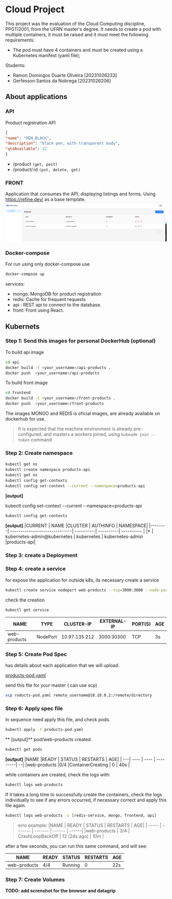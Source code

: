 # Cloud Project
This project was the evaluation of the Cloud Computing discipline, PPGTI2001, from the UFRN master's degree. It needs to create a pod with multiple containers, it must be raised and it must meet the following requirements:
- The pod must have 4 containers and must be created using a
Kubernetes manifest (yaml file);


Students:
- Ramon Domingos Duarte Oliveira [20231026233]
- Gerfesson Santos da Nobrega [20231026206]

## About applications

### API

Product registration API

```JSON 
{
"name": "PEN_BLACK",
"description": "black pen, with transparent body",
"qtdAvailable": 12
}
```
- /product  `(get, post)`
- /product/:id  `(put, delete, get)`

### FRONT
Application that consumes the API, displaying listings and forms.
Using https://refine.dev/ as a base template.
![screenshot frontend](./frontend.png "screenshot frontend")
### Docker-compose
For run using only docker-compose use 
```bash 
docker-compose up
```

services:
- mongo: MongoDB for product registration
- redis: Cache for frequent requests
- api : REST api to connect to the database.
- front: Front using React.

## Kubernets 

### Step 1: Send this  images for personal DockerHub (optional)
 To build api image
```bash 
cd api
docker build -t <your_username>/api-products .
docker push  <your_username>/api-products
```
To build front image
 ```bash 
cd frontend
docker build -t <your_username>/front-products .
docker push  <your_username>/front-products
```

<!-- my script
 ```bash 
cd api
docker build -t ramondomiingos/api-products .
docker push  ramondomiingos/api-products
cd ..
cd frontend
docker build -t ramondomiingos/front-products .
docker push  ramondomiingos/front-products
cd ..
```
-->

The images MONGO and REDIS is oficial images, are already available on dockerhub for use.




 > It is expected that the machine environment is already pre-configured, and masters a workers joined, using `kubeadm join --token` command

### Step 2: Create namespace

```bash
kubectl get ns
kubectl create namespace products-api
kubectl get ns
kubectl config get-contexts
kubectl config set-context --current --namespace=products-api
```

**[output]** 

kubectl config set-context --current --namespace=products-api


```bash
kubectl config get-contexts
```

**[output]**
|CURRENT  | NAME                          |CLUSTER  |    AUTHINFO          | NAMESPACE|
|--------| ------------------------------| ----------| ----------| ---------- |
|\*        | kubernetes-admin@kubernetes  | kubernetes  | kubernetes-admin   |products-api|


### Step 3: create a Deployment

### Step 4: create a service
for expose the application for outside k8s, its necessary create a service
```bash
kubectl create service nodeport web-products --tcp=3000:3000 --node-port=30300
```

check the creation

```bash
kubectl get service
```


|NAME         |  TYPE       |CLUSTER-IP     | EXTERNAL-IP  |  PORT(S)      |    AGE |
| -----| -----|-----|----|----|---|
|web-products  | NodePort  |  10.97.135.212   <none>        |3000:30300 | TCP   |  3s | 

### Step 5: Create Pod Spec
has details about each application that we will upload.

[products-pod.yaml](./products-pod.yaml)

send this file for your master ( can use scp)
```bash
scp roducts-pod.yaml remote_username@10.10.0.2:/remote/directory
```
<!--
scp roducts-pod.yaml ramon@1192.168.64.2:/
-->

### Step 6: Apply spec file

In sequence need apply this file, and check pods.


```bash
kubectl apply -f products-pod.yaml
```
** [output]**
pod/web-products created

```bash
kubectl get pods
```
**[output]**
|NAME           |READY  | STATUS |             RESTARTS  | AGE|
| ---|            ----    | ---- |  ---------| --|
|web-products   |0/4     |ContainerCreating |  0       |   40s |

while containers are created, check the logs with:
```bash
kubectl logs web-products
```
If it takes a long time to successfully create the containers, check the logs individually to see if any errors occurred, if necessary correct and apply this file again.
```bash
kubectl logs web-products -c [redis-service, mongo, frontend, api]
```
 > erro example: 
> |NAME       |    READY  |  STATUS      |       RESTARTS      |  AGE| 
> | ----- | ------- | ------- | ------ | ------| 
> |web-products  |   3/4     | CrashLoopBackOff  |   12 (24s ago) |   10m | 

after a few seconds, you can run this same command, and will see:

|NAME       |    READY  |  STATUS      |       RESTARTS      |  AGE| 
 | ----- | ------- | ------- | ------ | ------| 
| web-products |   4/4  |    Running |  0 |          22s | 



### Step 7: Create Volumes
**TODO: add screnshot for the browser and datagrip**